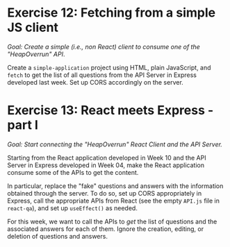 # Exercise 12: Fetching from a simple JS client

_Goal: Create a simple (i.e., non React) client to consume one of the "HeapOverrun" API_.

Create a `simple-application` project using HTML, plain JavaScript, and `fetch` to get the list of all questions from the API Server in Express developed last week. Set up CORS accordingly on the server.


# Exercise 13: React meets Express - part I

_Goal: Start connecting the "HeapOverrun" React Client and the API Server._

Starting from the React application developed in Week 10 and the API Server in Express developed in Week 04, make the React application consume some of the APIs to get the content.

In particular, replace the "fake" questions and answers with the information obtained through the server. To do so, set up CORS appropriately in Express, call the appropriate APIs from React (see the empty `API.js` file in `react-qa`), and set up `useEffect()` as needed.

For this week, we want to call the APIs to *get* the list of questions and the associated answers for each of them. Ignore the creation, editing, or deletion of questions and answers.